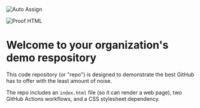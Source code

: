 ![Auto Assign](https://github.com/CAN-2023/demo-repository/actions/workflows/auto-assign.yml/badge.svg)

![Proof HTML](https://github.com/CAN-2023/demo-repository/actions/workflows/proof-html.yml/badge.svg)

# Welcome to your organization's demo respository
This code repository (or "repo") is designed to demonstrate the best GitHub has to offer with the least amount of noise.

The repo includes an `index.html` file (so it can render a web page), two GitHub Actions workflows, and a CSS stylesheet dependency.
